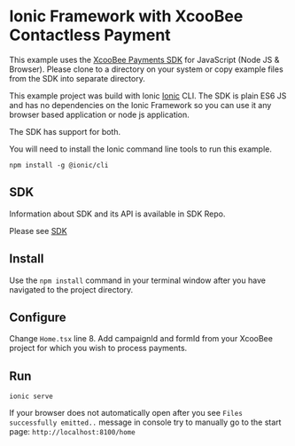 # Ionic Framework with XcooBee Contactless Payment

This example uses the [XcooBee Payments SDK](https://github.com/XcooBee/payment-sdk-js) for JavaScript (Node JS & Browser).
Please clone to a directory on your system or copy example files from the SDK into separate directory.

This example project was build with Ionic [Ionic](https://ionicframework.com/) CLI. 
The SDK is plain ES6 JS and has no dependencies on the Ionic Framework so you can use it any browser based application or node js application. 

The SDK has support for both.

You will need to install the Ionic command line tools to run this example.


```
npm install -g @ionic/cli
```

## SDK

Information about SDK and its API is available in SDK Repo.

Please see [SDK](https://github.com/XcooBee/payment-sdk-js)


## Install

Use the `npm install` command in your terminal window after you have navigated to the project directory.

## Configure

Change `Home.tsx` line 8. 
Add campaignId and formId from your XcooBee project for which you wish to process payments.

## Run

```
ionic serve
```


If your browser does not automatically open after you see `Files successfully emitted..` message in console try to manually go to the start page: 
`http://localhost:8100/home`
